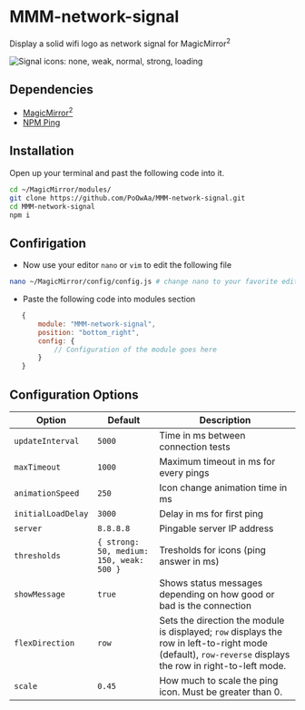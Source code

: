 # MMM-network-signal

Display a solid wifi logo as network signal for MagicMirror<sup>2</sup>

![Signal icons: none, weak, normal, strong, loading](https://raw.githubusercontent.com/PoOwAa/MMM-network-signal/master/icons.gif)

## Dependencies

-   [MagicMirror<sup>2</sup>](https://github.com/MichMich/MagicMirror)
-   [NPM Ping](https://www.npmjs.com/package/ping)

## Installation
Open up your terminal and past the following code into it.
```bash
cd ~/MagicMirror/modules/
git clone https://github.com/PoOwAa/MMM-network-signal.git
cd MMM-network-signal
npm i
```
## Confirigation
- Now use your editor `nano` or `vim` to edit the following file
```bash
nano ~/MagicMirror/config/config.js # change nano to your favorite editor
```
- Paste the following code into modules section

```js
   {
       module: "MMM-network-signal",
       position: "bottom_right",
       config: {
           // Configuration of the module goes here
       }
   }
   ```

## Configuration Options

| **Option**         | **Default**                              | **Description**                         |
| ------------------ | ---------------------------------------- | --------------------------------------- |
| `updateInterval`   | `5000`                                   | Time in ms between connection tests     |
| `maxTimeout`       | `1000`                                   | Maximum timeout in ms for every pings   |
| `animationSpeed`   | `250`                                    | Icon change animation time in ms        |
| `initialLoadDelay` | `3000`                                   | Delay in ms for first ping              |
| `server`           | `8.8.8.8`                                | Pingable server IP address              |
| `thresholds`       | `{ strong: 50, medium: 150, weak: 500 }` | Tresholds for icons (ping answer in ms) |
| `showMessage`      | `true`                                   | Shows status messages depending on how good or bad is the connection |
| `flexDirection`    | `row`                                    | Sets the direction the module is displayed; `row` displays the row in left-to-right mode (default), `row-reverse` displays the row in right-to-left mode. |
| `scale`            | `0.45`                                   | How much to scale the ping icon. Must be greater than 0. |
